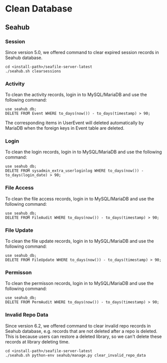 # Clean Database

## Seahub

### Session

Since version 5.0, we offered command to clear expired session records in Seahub database.

    cd <install-path>/seafile-server-latest
    ./seahub.sh clearsessions

### Activity

To clean the activity records, login in to MySQL/MariaDB and use the following command:

    use seahub_db;
    DELETE FROM Event WHERE to_days(now()) - to_days(timestamp) > 90;

The corresponding items in UserEvent will deleted automatically by MariaDB when the foreign keys in Event table are deleted.

### Login

To clean the login records, login in to MySQL/MariaDB and use the following command:

    use seahub_db;
    DELETE FROM sysadmin_extra_userloginlog WHERE to_days(now()) - to_days(login_date) > 90;

### File Access

To clean the file access records, login in to MySQL/MariaDB and use the following command:

    use seahub_db;
    DELETE FROM FileAudit WHERE to_days(now()) - to_days(timestamp) > 90;

### File Update

To clean the file update records, login in to MySQL/MariaDB and use the following command:

    use seahub_db;
    DELETE FROM FileUpdate WHERE to_days(now()) - to_days(timestamp) > 90;

### Permisson

To clean the permisson records, login in to MySQL/MariaDB and use the following command:

    use seahub_db;
    DELETE FROM PermAudit WHERE to_days(now()) - to_days(timestamp) > 90;

### Invalid Repo Data

Since version 6.2, we offered command to clear invalid repo records in Seahub database,
e.g. records that are not deleted after a repo is deleted. This is because users can restore a deleted library, so we can't delete these records at library deleting time.

    cd <install-path>/seafile-server-latest
    ./seahub.sh python-env seahub/manage.py clear_invalid_repo_data
